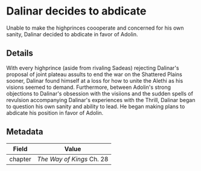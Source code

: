 # Dalinar decides to abdicate
Unable to make the highprinces coooperate and concerned for his own sanity, Dalinar decided to abdicate in favor of Adolin.

## Details
With every highprince (aside from rivaling Sadeas) rejecting Dalinar's proposal of joint plateau assults to end the war on the Shattered Plains sooner, Dalinar found himself at a loss for how to unite the Alethi as his visions seemed to demand. Furthermore, between Adolin's strong objections to Dalinar's obsession with the visiions and the sudden spells of revulsion accompanying Dalinar's experiences with the Thrill, Dalinar began to question his own sanity and ability to lead. He began making plans to abdicate his position in favor of Adolin.

## Metadata
| Field | Value |
| ----- | ----- |
| chapter | *The Way of Kings* Ch. 28 |
